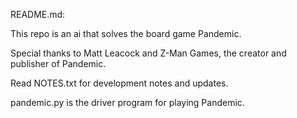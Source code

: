 README.md:

This repo is an ai that solves the board game Pandemic.

Special thanks to Matt Leacock and Z-Man Games, the creator and publisher of Pandemic.

Read NOTES.txt for development notes and updates.

pandemic.py is the driver program for playing Pandemic.
